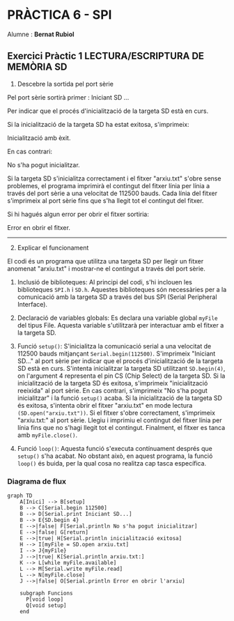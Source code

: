 # PRÀCTICA 6 - SPI  
Alumne : **Bernat Rubiol**

## Exercici Pràctic 1 LECTURA/ESCRIPTURA DE MEMÒRIA SD


1. Descebre la sortida pel port sèrie

Pel port sèrie sortirà primer :
 Iniciant SD ...

Per indicar que el procés d'inicialització de la targeta SD està en curs.

Si la inicialització de la targeta SD ha estat exitosa, s'imprimeix:

 Inicialització amb èxit.

En cas contrari:

 No s'ha pogut inicialitzar.

Si la targeta SD s'inicialitza correctament i el fitxer "arxiu.txt" s'obre sense problemes, el programa imprimirà el contingut del fitxer línia per línia a través del port sèrie a una velocitat de 112500 bauds. Cada línia del fitxer s'imprimeix al port sèrie fins que s'ha llegit tot el contingut del fitxer.

Si hi hagués algun error per obrir el fitxer sortiria:

 Error en obrir el fitxer.


-----
2. Explicar el funcionament

El codi és un programa que utilitza una targeta SD per llegir un fitxer anomenat "arxiu.txt" i mostrar-ne el contingut a través del port sèrie.

1. Inclusió de biblioteques: Al principi del codi, s'hi inclouen les biblioteques `SPI.h` i `SD.h`. Aquestes biblioteques són necessàries per a la comunicació amb la targeta SD a través del bus SPI (Serial Peripheral Interface).

2. Declaració de variables globals: Es declara una variable global `myFile` del tipus File. Aquesta variable s'utilitzarà per interactuar amb el fitxer a la targeta SD.

3. Funció `setup()`:
S'inicialitza la comunicació serial a una velocitat de 112500 bauds mitjançant `Serial.begin(112500)`.
S'imprimeix "Iniciant SD..." al port sèrie per indicar que el procés d'inicialització de la targeta SD està en curs.
S'intenta inicialitzar la targeta SD utilitzant `SD.begin(4)`, on l'argument 4 representa el pin CS (Chip Select) de la targeta SD.
Si la inicialització de la targeta SD és exitosa, s'imprimeix "inicialització reeixida" al port sèrie. En cas contrari, s'imprimeix "No s'ha pogut inicialitzar" i la funció `setup()` acaba.
Si la inicialització de la targeta SD és exitosa, s'intenta obrir el fitxer "arxiu.txt" en mode lectura `(SD.open("arxiu.txt"))`. Si el fitxer s'obre correctament, s'imprimeix "arxiu.txt:" al port sèrie.
Llegiu i imprimiu el contingut del fitxer línia per línia fins que no s'hagi llegit tot el contingut.
Finalment, el fitxer es tanca amb `myFile.close()`.
4. Funció `loop()`: Aquesta funció s'executa contínuament després que `setup()` s'ha acabat. No obstant això, en aquest programa, la funció `loop()` és buida, per la qual cosa no realitza cap tasca específica.

### Diagrama de flux

```mermaid
graph TD
    A[Inici] --> B[setup]
    B --> C[Serial.begin 112500]
    B --> D[Serial.print Iniciant SD...]
    B --> E{SD.begin 4}
    E -->|false| F[Serial.println No s'ha pogut inicialitzar]
    E -->|false| G[return]
    E -->|true| H[Serial.println inicialització exitosa]
    H --> I[myFile = SD.open arxiu.txt]
    I --> J{myFile}
    J -->|true| K[Serial.println arxiu.txt:]
    K --> L[while myFile.available]
    L --> M[Serial.write myFile.read]
    L --> N[myFile.close]
    J -->|false| O[Serial.println Error en obrir l'arxiu]

    subgraph Funcions
      P[void loop]
      Q[void setup]
    end
```